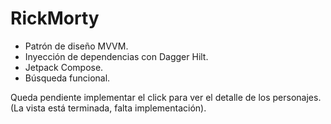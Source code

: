 # RickMorty
- Patrón de diseño MVVM.
- Inyección de dependencias con Dagger Hilt.
- Jetpack Compose.
- Búsqueda funcional.

Queda pendiente implementar el click para ver el detalle de los personajes. (La vista está terminada, falta implementación).
